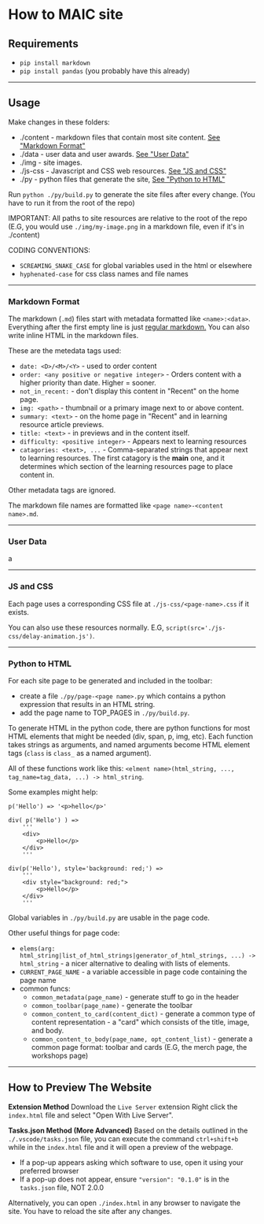# How to MAIC site

## Requirements

* `pip install markdown`
* `pip install pandas` (you probably have this already)

---

## Usage

Make changes in these folders:
* ./content - markdown files that contain most site content. [See "Markdown Format"](#markdown-format)
* ./data - user data and user awards. [See "User Data"](#user-data)
* ./img - site images.
* ./js-css - Javascript and CSS web resources. [See "JS and CSS"](#js-and-css)
* ./py - python files that generate the site, [See "Python to HTML"](#python-to-html)

Run `python ./py/build.py` to generate the site files after every change. (You have to run it from the root of the repo)

IMPORTANT: All paths to site resources are relative to the root of the repo (E.G, you would use `./img/my-image.png` in a markdown file, even if it's in ./content)

CODING CONVENTIONS:
* `SCREAMING_SNAKE_CASE` for global variables used in the html or elsewhere
* `hyphenated-case` for css class names and file names

---

### Markdown Format

The markdown (`.md`) files start with metadata formatted like `<name>:<data>`. Everything after the first empty line is just [regular markdown.](https://www.markdownguide.org/cheat-sheet/) You can also write inline HTML in the markdown files.

These are the metedata tags used:
* `date: <D>/<M>/<Y>` - used to order content
* `order: <any positive or negative integer>` - Orders content with a higher priority than date. Higher = sooner.
* `not_in_recent:` - don't display this content in "Recent" on the home page.
* `img: <path>` - thumbnail or a primary image next to or above content.
* `summary: <text>` - on the home page in "Recent" and in learning resource article previews.
* `title: <text>` - in previews and in the content itself.
* `difficulty: <positive integer>` - Appears next to learning resources
* `catagories: <text>, ...` - Comma-separated strings that appear next to learning resources. The first catagory is the **main** one, and it determines which section of the learning resources page to place content in.

Other metadata tags are ignored.

The markdown file names are formatted like `<page name>-<content name>.md`.

---

### User Data

a

---

### JS and CSS

Each page uses a corresponding CSS file at `./js-css/<page-name>.css` if it exists.

You can also use these resources normally. E.G, `script(src='./js-css/delay-animation.js')`.

---

### Python to HTML

For each site page to be generated and included in the toolbar:
* create a file `./py/page-<page name>.py` which contains a python expression that results in an HTML string.
* add the page name to TOP_PAGES in `./py/build.py`.

To generate HTML in the python code, there are python functions for most HTML elements that might be needed (div, span, p, img, etc). Each function takes strings as arguments, and named arguments become HTML element tags (`class` is `class_` as a named argument).

All of these functions work like this: `<elment name>(html_string, ..., tag_name=tag_data, ...) -> html_string`.

Some examples might help:

    p('Hello') => '<p>hello</p>'

    div( p('Hello') ) =>
        '''
        <div>
            <p>Hello</p>
        </div>
        '''

    div(p('Hello'), style='background: red;') =>
        '''
        <div style="background: red;">
            <p>Hello</p>
        </div>
        '''

Global variables in `./py/build.py` are usable in the page code.

Other useful things for page code:
* `elems(arg: html_string|list_of_html_strings|generator_of_html_strings, ...) -> html_string` - a nicer alternative to dealing with lists of elements.
* `CURRENT_PAGE_NAME` - a variable accessible in page code containing the page name
* common funcs:
  * `common_metadata(page_name)` - generate stuff to go in the header
  * `common_toolbar(page_name)` - generate the toolbar
  * `common_content_to_card(content_dict)` - generate a common type of content representation - a "card" which consists of the title, image, and body.
  * `common_content_to_body(page_name, opt_content_list)` - generate a common page format: toolbar and cards (E.G, the merch page, the workshops page)

---

## How to Preview The Website

**Extension Method**
Download the `Live Server` extension
Right click the `index.html` file and select "Open With Live Server".

**Tasks.json Method (More Advanced)**
Based on the details outlined in the `./.vscode/tasks.json` file, you can execute the command `ctrl+shift+b` while in the `index.html` file and it will open a preview of the webpage.
- If a pop-up appears asking which software to use, open it using your preferred browser
- If a pop-up does not appear, ensure `"version": "0.1.0"` is in the `tasks.json` file, NOT 2.0.0

Alternatively, you can open `./index.html` in any browser to navigate the site. You have to reload the site after any changes.
